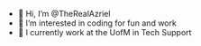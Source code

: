 - 👋 Hi, I’m @TheRealAzriel
- 👀 I’m interested in coding for fun and work
- 🌱 I currently work at the UofM in Tech Support

<!---
TheRealAzriel/TheRealAzriel is a ✨ special ✨ repository because its `README.md` (this file) appears on your GitHub profile.
You can click the Preview link to take a look at your changes.
--->
